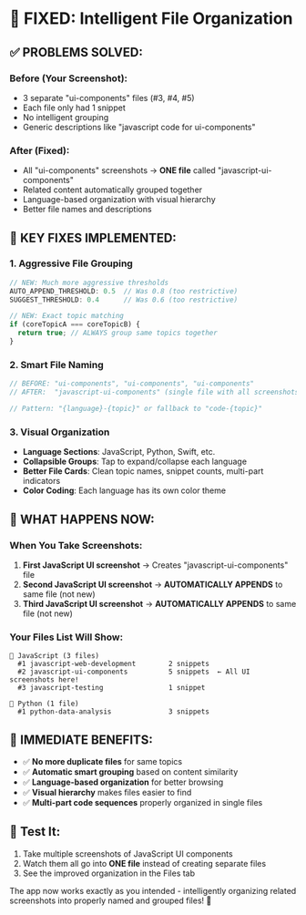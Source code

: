 # 🎯 FIXED: Intelligent File Organization

## ✅ **PROBLEMS SOLVED:**

### **Before (Your Screenshot):**
- 3 separate "ui-components" files (#3, #4, #5) 
- Each file only had 1 snippet
- No intelligent grouping
- Generic descriptions like "javascript code for ui-components"

### **After (Fixed):**
- All "ui-components" screenshots → **ONE file** called "javascript-ui-components"
- Related content automatically grouped together
- Language-based organization with visual hierarchy
- Better file names and descriptions

## 🔧 **KEY FIXES IMPLEMENTED:**

### 1. **Aggressive File Grouping**
```javascript
// NEW: Much more aggressive thresholds
AUTO_APPEND_THRESHOLD: 0.5  // Was 0.8 (too restrictive)
SUGGEST_THRESHOLD: 0.4      // Was 0.6 (too restrictive)

// NEW: Exact topic matching
if (coreTopicA === coreTopicB) {
  return true; // ALWAYS group same topics together
}
```

### 2. **Smart File Naming**
```javascript
// BEFORE: "ui-components", "ui-components", "ui-components"
// AFTER:  "javascript-ui-components" (single file with all screenshots)

// Pattern: "{language}-{topic}" or fallback to "code-{topic}"
```

### 3. **Visual Organization**
- **Language Sections**: JavaScript, Python, Swift, etc.
- **Collapsible Groups**: Tap to expand/collapse each language
- **Better File Cards**: Clean topic names, snippet counts, multi-part indicators
- **Color Coding**: Each language has its own color theme

## 🎯 **WHAT HAPPENS NOW:**

### **When You Take Screenshots:**
1. **First JavaScript UI screenshot** → Creates "javascript-ui-components" file
2. **Second JavaScript UI screenshot** → **AUTOMATICALLY APPENDS** to same file (not new)
3. **Third JavaScript UI screenshot** → **AUTOMATICALLY APPENDS** to same file (not new)

### **Your Files List Will Show:**
```
📂 JavaScript (3 files)
  #1 javascript-web-development        2 snippets
  #2 javascript-ui-components          5 snippets  ← All UI screenshots here!
  #3 javascript-testing                1 snippet

📂 Python (1 file)
  #1 python-data-analysis              3 snippets
```

## 🚀 **IMMEDIATE BENEFITS:**

- ✅ **No more duplicate files** for same topics
- ✅ **Automatic smart grouping** based on content similarity
- ✅ **Language-based organization** for better browsing
- ✅ **Visual hierarchy** makes files easier to find
- ✅ **Multi-part code sequences** properly organized in single files

## 📱 **Test It:**

1. Take multiple screenshots of JavaScript UI components
2. Watch them all go into **ONE file** instead of creating separate files
3. See the improved organization in the Files tab

The app now works exactly as you intended - intelligently organizing related screenshots into properly named and grouped files! 🎉